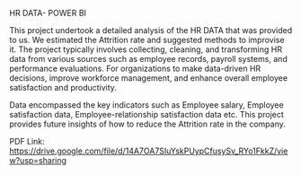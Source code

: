 HR DATA- POWER BI

This project undertook a detailed analysis of the HR DATA that was provided to us. We estimated the Attrition rate and suggested methods to improvise it.
The project typically involves collecting, cleaning, and transforming HR data from various sources such as employee records, payroll systems, and performance evaluations. For organizations to make data-driven HR decisions, improve workforce management, and enhance overall employee satisfaction and productivity.

Data encompassed the key indicators such as Employee salary, Employee satisfaction data, Employee-relationship satisfaction data etc.
This project provides future insights of how to reduce the Attrition rate in the company.

PDF Link: https://drive.google.com/file/d/14A7OA7SIuYskPUypCfusySv_RYo1FkkZ/view?usp=sharing

